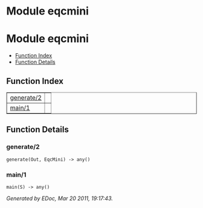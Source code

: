 Module eqcmini
==============


<h1>Module eqcmini</h1>

* [Function Index](#index)
* [Function Details](#functions)






<h2><a name="index">Function Index</a></h2>



<table width="100%" border="1" cellspacing="0" cellpadding="2" summary="function index"><tr><td valign="top"><a href="#generate-2">generate/2</a></td><td></td></tr><tr><td valign="top"><a href="#main-1">main/1</a></td><td></td></tr></table>


<a name="functions"></a>


<h2>Function Details</h2>


<a name="generate-2"></a>


<h3>generate/2</h3>





`generate(Out, EqcMini) -> any()`


<a name="main-1"></a>


<h3>main/1</h3>





`main(S) -> any()`



_Generated by EDoc, Mar 20 2011, 19:17:43._